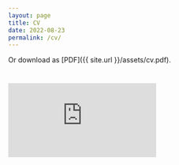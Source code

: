 ```yaml
---
layout: page
title: CV
date: 2022-08-23
permalink: /cv/
---
```


Or download as [PDF]({{ site.url }}/assets/cv.pdf).
# <embed src="https://{{ site.url }}/assets/cv.pdf" type="application/pdf"/>

<div>
 <div id="adobe-dc-view"></div>
 <script src="https://documentcloud.adobe.com/view-sdk/viewer.js"></script>
 <script type="text/javascript">
    document.addEventListener("adobe_dc_view_sdk.ready", function()
    {
        var adobeDCView = new AdobeDC.View({clientId: "52234b276d33457396444dc2a35e6508", divId: "adobe-dc-view"});
        adobeDCView.previewFile(
       {
          content:   {location: {url: "/assets/cv.pdf"}},
          metaData: {fileName: "cv.pdf"}
       });
    });
 </script>
</div>
